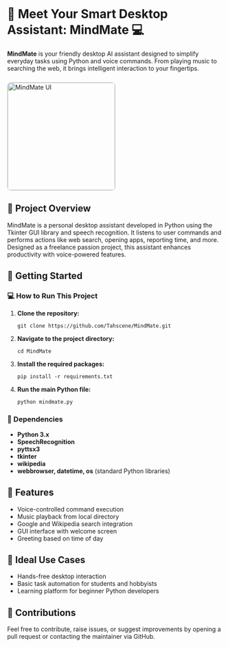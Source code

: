 
<h1>🧠 Meet Your Smart Desktop Assistant: <strong>MindMate</strong> 💻</h1>
<p>
  <strong>MindMate</strong> is your friendly desktop AI assistant designed to simplify everyday tasks using Python and voice commands. From playing music to searching the web, it brings intelligent interaction to your fingertips.
</p>

<!-- 🔗 Add your GitHub image link below -->
<img src="https://github.com/Tahscene/MindMate/blob/main/images/mindmate-ui.png?raw=true"
     alt="MindMate UI"
     width="250px"
     style="border-radius: 8px; border: 1px solid #ccc; margin-top: 10px;" />

<h2>📄 Project Overview</h2>
<p>
MindMate is a personal desktop assistant developed in Python using the Tkinter GUI library and speech recognition. It listens to user commands and performs actions like web search, opening apps, reporting time, and more. Designed as a freelance passion project, this assistant enhances productivity with voice-powered features.
</p>

<h2>🚀 Getting Started</h2>
<h3>💻 How to Run This Project</h3>
<ol>
  <li><strong>Clone the repository:</strong>
    <pre><code>git clone https://github.com/Tahscene/MindMate.git</code></pre>
  </li>
  <li><strong>Navigate to the project directory:</strong>
    <pre><code>cd MindMate</code></pre>
  </li>
  <li><strong>Install the required packages:</strong>
    <pre><code>pip install -r requirements.txt</code></pre>
  </li>
  <li><strong>Run the main Python file:</strong>
    <pre><code>python mindmate.py</code></pre>
  </li>
</ol>

<h3>🔧 Dependencies</h3>
<ul>
  <li><strong>Python 3.x</strong></li>
  <li><strong>SpeechRecognition</strong></li>
  <li><strong>pyttsx3</strong></li>
  <li><strong>tkinter</strong></li>
  <li><strong>wikipedia</strong></li>
  <li><strong>webbrowser, datetime, os</strong> (standard Python libraries)</li>
</ul>

<h2>🎨 Features</h2>
<ul>
  <li>Voice-controlled command execution</li>
  <li>Music playback from local directory</li>
  <li>Google and Wikipedia search integration</li>
  <li>GUI interface with welcome screen</li>
  <li>Greeting based on time of day</li>
</ul>

<h2>🐍 Ideal Use Cases</h2>
<ul>
  <li>Hands-free desktop interaction</li>
  <li>Basic task automation for students and hobbyists</li>
  <li>Learning platform for beginner Python developers</li>
</ul>

<h2>🤝 Contributions</h2>
<p>Feel free to contribute, raise issues, or suggest improvements by opening a pull request or contacting the maintainer via GitHub.</p>




